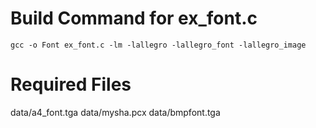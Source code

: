 Build Command for ex_font.c
===========================
```shell
gcc -o Font ex_font.c -lm -lallegro -lallegro_font -lallegro_image
```

Required Files
==============
data/a4_font.tga
data/mysha.pcx
data/bmpfont.tga

